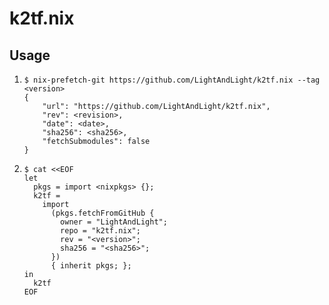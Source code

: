 # k2tf.nix

## Usage

1. ```
   $ nix-prefetch-git https://github.com/LightAndLight/k2tf.nix --tag <version>
   {
       "url": "https://github.com/LightAndLight/k2tf.nix",
       "rev": <revision>,
       "date": <date>,
       "sha256": <sha256>,
       "fetchSubmodules": false
   }
   ```

2. ```
   $ cat <<EOF
   let 
     pkgs = import <nixpkgs> {};
     k2tf = 
       import 
         (pkgs.fetchFromGitHub { 
           owner = "LightAndLight"; 
           repo = "k2tf.nix"; 
           rev = "<version>"; 
           sha256 = "<sha256>"; 
         }) 
         { inherit pkgs; };
   in
     k2tf
   EOF
   ```
